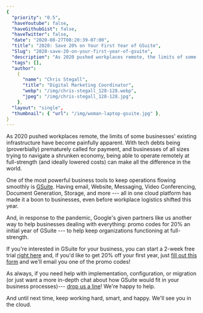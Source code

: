 ```yaml
---
{
  "priority": "0.5",
  "haveYoutube": false,
  "haveGithubGist": false,
  "haveTwitter": false,
  "date": "2020-08-27T08:20:39-07:00",
  "title": "2020: Save 20% on Your First Year of GSuite",
  "Slug": "2020-save-20-on-your-first-year-of-gsuite",
  "description": "As 2020 pushed workplaces remote, the limits of some businesses’ existing infrastructure have become painfully apparent. With tech debts…",
  "tags": [],
  "author":
    {
      "name": "Chris Stegall",
      "title": "Digital Marketing Coordinator",
      "webp": "/img/chris-stegall_128-128.webp",
      "jpeg": "/img/chris-stegall_128-128.jpg",
    },
  "layout": "single",
  "thumbnail": { "url": "/img/woman-laptop-gsuite.jpg" },
}
---
```


As 2020 pushed workplaces remote, the limits of some businesses' existing infrastructure have become painfully apparent. With tech debts being (proverbially) prematurely called for payment, and businesses of all sizes trying to navigate a shrunken economy, being able to operate remotely at full-strength (and ideally lowered costs) can make all the difference in the world.

One of the most powerful business tools to keep operations flowing smoothly is [GSuite](https://gsuite.google.com/landing/partners/referral/trial.html?utm_source=sign-up&utm_medium=referral&utm_campaign=apps-referral-program&utm_content=NANCUC3). Having email, Website, Messaging, Video Conferencing, Document Generation, Storage, and more --- all in one cloud platform has made it a boon to businesses, even before workplace logistics shifted this year.

And, in response to the pandemic, Google's given partners like us another way to help businesses dealing with everything: promo codes for 20% an initial year of GSuite --- to help keep organizations functioning at full-strength.

If you're interested in GSuite for your business, you can start a 2-week free trial [right here](https://gsuite.google.com/landing/partners/referral/trial.html?utm_source=sign-up&utm_medium=referral&utm_campaign=apps-referral-program&utm_content=NANCUC3) and, if you'd like to get 20% off your first year, just [fill out this form](https://news.mkpartners.com/GSuitePromoCode) and we'll email you one of the promo codes!

As always, if you need help with implementation, configuration, or migration (or just want a more in-depth chat about how GSuite would fit in your business processes)--- [drop us a line](https://www.mkpartners.com/contact/)! We're happy to help.

And until next time, keep working hard, smart, and happy. We'll see you in the cloud.
